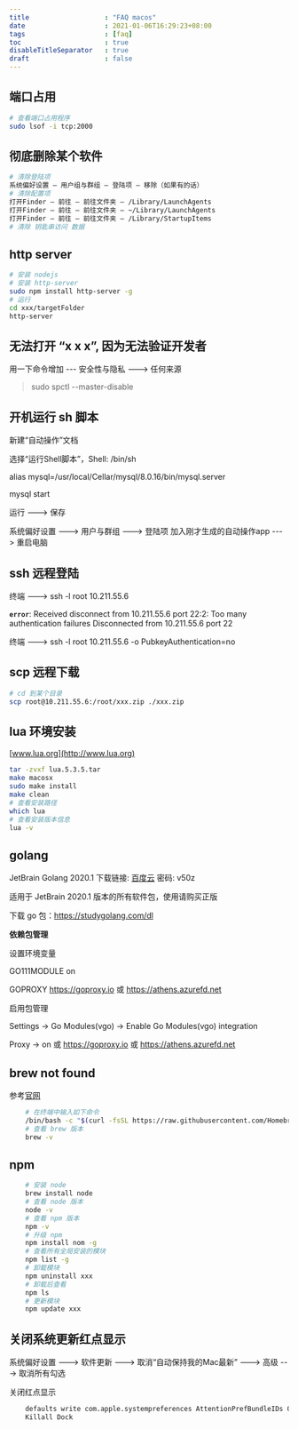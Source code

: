 ```yaml
---
title                   : "FAQ macos"
date                    : 2021-01-06T16:29:23+08:00
tags        			: [faq]
toc                     : true
disableTitleSeparator   : true
draft                   : false
---
```


## 端口占用

```sh
# 查看端口占用程序
sudo lsof -i tcp:2000
```

## 彻底删除某个软件

```sh
# 清除登陆项
系统偏好设置 — 用户组与群组 — 登陆项 — 移除（如果有的话）
# 清除配置项
打开Finder — 前往 — 前往文件夹 — /Library/LaunchAgents
打开Finder — 前往 — 前往文件夹 — ~/Library/LaunchAgents
打开Finder — 前往 — 前往文件夹 — /Library/StartupItems
# 清除 钥匙串访问 数据
```

## http server

```sh
# 安装 nodejs
# 安装 http-server
sudo npm install http-server -g
# 运行
cd xxx/targetFolder
http-server
```

## 无法打开 “x x x”, 因为无法验证开发者

用一下命令增加 --- 安全性与隐私 ---> 任何来源

> sudo spctl --master-disable

## 开机运行 sh 脚本

新建“自动操作”文档

选择“运行Shell脚本”，Shell: /bin/sh

alias mysql=/usr/local/Cellar/mysql/8.0.16/bin/mysql.server

mysql start

运行 ---> 保存

系统偏好设置 ---> 用户与群组 ---> 登陆项 加入刚才生成的自动操作app ---> 重启电脑

## ssh 远程登陆

终端 ---> ssh -l root 10.211.55.6

**`error`**: Received disconnect from 10.211.55.6 port 22:2: Too many authentication failures Disconnected from 10.211.55.6 port 22

终端 ---> ssh -l root 10.211.55.6 -o PubkeyAuthentication=no

## scp 远程下载

```sh
# cd 到某个目录
scp root@10.211.55.6:/root/xxx.zip ./xxx.zip
```

## lua 环境安装

[www.lua.org](http://www.lua.org)

```sh
tar -zvxf lua.5.3.5.tar
make macosx
sudo make install
make clean
# 查看安装路径
which lua
# 查看安装版本信息
lua -v
```

## golang

JetBrain Golang 2020.1 下载链接: [百度云](https://pan.baidu.com/s/1oYHKDmEOOFqxXZsco18huA) 密码: v50z

适用于 JetBrain 2020.1 版本的所有软件包，使用请购买正版

下载 go 包：https://studygolang.com/dl

**依赖包管理**

设置环境变量

GO111MODULE   on

GOPROXY        https://goproxy.io   或  https://athens.azurefd.net

启用包管理

Settings -> Go Modules(vgo) -> Enable Go Modules(vgo) integration

Proxy -> on  或 https://goproxy.io 或 https://athens.azurefd.net

## brew not found

参考[官网](https://brew.sh/)

```bash
    # 在终端中输入如下命令
    /bin/bash -c "$(curl -fsSL https://raw.githubusercontent.com/Homebrew/install/master/install.sh)"
    # 查看 brew 版本
    brew -v
```

## npm

```bash
    # 安装 node
    brew install node
    # 查看 node 版本
    node -v
    # 查看 npm 版本
    npm -v
    # 升级 npm
    npm install nom -g
    # 查看所有全局安装的模块
    npm list -g
    # 卸载模块
    npm uninstall xxx
    # 卸载后查看
    npm ls
    # 更新模块
    npm update xxx
```

## 关闭系统更新红点显示

系统偏好设置 ---> 软件更新 --->  取消“自动保持我的Mac最新” ---> 高级 ---> 取消所有勾选

关闭红点显示

```bash
    defaults write com.apple.systempreferences AttentionPrefBundleIDs 0
    Killall Dock
```
